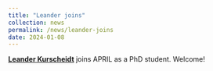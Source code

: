 ```yaml
---
title: "Leander joins"
collection: news
permalink: /news/leander-joins
date: 2024-01-08
---
```

<a href="/people"><b>Leander Kurscheidt</b></a> joins APRIL as a PhD student. Welcome!
